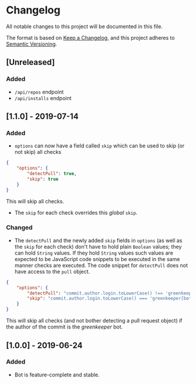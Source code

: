 # Changelog
All notable changes to this project will be documented in this file.

The format is based on [Keep a Changelog](https://keepachangelog.com/en/1.0.0/),
and this project adheres to [Semantic Versioning](https://semver.org/spec/v2.0.0.html).

## [Unreleased]
### Added
- `/api/repos` endpoint
- `/api/installs` endpoint

## [1.1.0] - 2019-07-14
### Added
- `options` can now have a field called `skip` which can be used to skip (or not skip) all checks
```json
{
    "options": {
        "detectPull": true,
        "skip": true
    }
}
```
This will skip all checks.
- The `skip` for each check overrides this _global_ `skip`.

### Changed
- The `detectPull` and the newly added `skip` fields in `options` (as well as the `skip` for each check) don't have
to hold plain `Boolean` values; they can hold `String` values. If they hold `String` values such values are expected
to be JavaScript code snippets to be executed in the same manner checks are executed. The code snippet for `detectPull`
does not have access to the `pull` object.
```json
{
    "options": {
        "detectPull": "commit.author.login.toLowerCase() !== 'greenkeeper[bot]'",
        "skip": "commit.author.login.toLowerCase() === 'greenkeeper[bot]'"
    }
}
```
This will skip all checks (and not bother detecting a pull request object) if the author of the commit is the
_greenkeeper_ bot.

## [1.0.0] - 2019-06-24
### Added
- Bot is feature-complete and stable.
